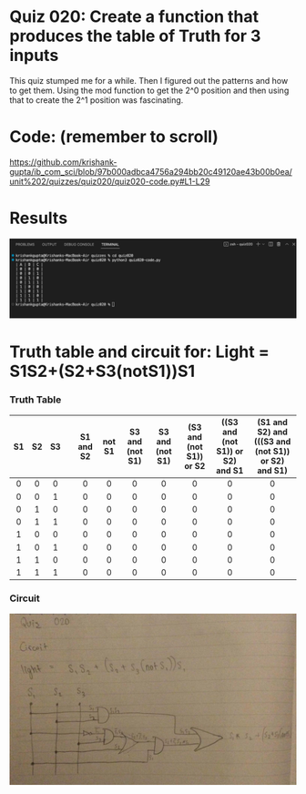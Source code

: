 # Quiz 020: Create a function that produces the table of Truth for 3 inputs

This quiz stumped me for a while. Then I figured out the patterns and how to get them. Using the mod function to get the 2^0 position and then using that to create the 2^1 position was fascinating.

# Code: (remember to scroll)

https://github.com/krishank-gupta/ib_com_sci/blob/97b000adbca4756a294bb20c49120ae43b00b0ea/unit%202/quizzes/quiz020/quiz020-code.py#L1-L29
# Results

![quiz020-results](./quiz020-results.png)

# Truth table and circuit for: Light = S1S2+(S2+S3(notS1))S1 

### Truth Table

| S1 | S2 | S3 |   | S1 and S2 | not S1 | S3 and (not S1) | S3 and (not S1) | (S3 and (not S1)) or S2 | ((S3 and (not S1)) or S2) and S1 | (S1 and S2) and (((S3 and (not S1)) or S2) and S1) |
|:--:|:--:|:--:|:-:|:---------:|:------:|:---------------:|:---------------:|:-----------------------:|:--------------------------------:|:--------------------------------------------------:|
|  0 |  0 |  0 |   |     0     |    0   |        0        |        0        |            0            |                 0                |                          0                         |
|  0 |  0 |  1 |   |     0     |    0   |        0        |        0        |            0            |                 0                |                          0                         |
|  0 |  1 |  0 |   |     0     |    0   |        0        |        0        |            0            |                 0                |                          0                         |
|  0 |  1 |  1 |   |     0     |    0   |        0        |        0        |            0            |                 0                |                          0                         |
|  1 |  0 |  0 |   |     0     |    0   |        0        |        0        |            0            |                 0                |                          0                         |
|  1 |  0 |  1 |   |     0     |    0   |        0        |        0        |            0            |                 0                |                          0                         |
|  1 |  1 |  0 |   |     0     |    0   |        0        |        0        |            0            |                 0                |                          0                         |
|  1 |  1 |  1 |   |     0     |    0   |        0        |        0        |            0            |                 0                |                          0                         |

### Circuit
![quiz020-circuit](./quiz020-circuit.jpg)

